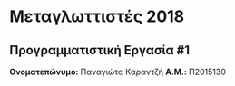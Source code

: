 # Μεταγλωττιστές 2018
## Προγραμματιστική Εργασία #1

**Ονοματεπώνυμο:** Παναγιώτα Καραντζή
**Α.Μ.:** Π2015130


